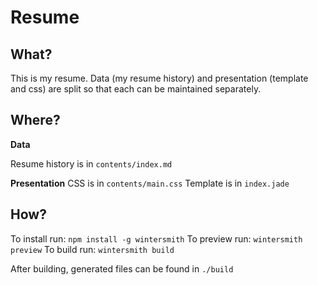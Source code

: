 Resume
======

What?
-----

This is my resume. Data (my resume history) and presentation (template and css) are split so that each can be maintained separately.

Where?
------

**Data**

Resume history is in `contents/index.md`

**Presentation**
CSS is in `contents/main.css`
Template is in `index.jade`

How?
----

To install run: `npm install -g wintersmith`
To preview run: `wintersmith preview`
To build run: `wintersmith build`

After building, generated files can be found in `./build`
